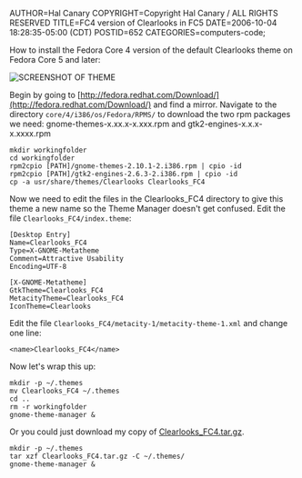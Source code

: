 AUTHOR=Hal Canary
COPYRIGHT=Copyright Hal Canary / ALL RIGHTS RESERVED
TITLE=FC4 version of Clearlooks in FC5
DATE=2006-10-04 18:28:35-05:00 (CDT)
POSTID=652
CATEGORIES=computers-code;

How to install the Fedora Core 4 version of the default Clearlooks theme on Fedora Core 5 and later:

![SCREENSHOT OF THEME](https://halcanary.org/images/Clearlooks_FC4_example.png)

Begin by going to [http://fedora.redhat.com/Download/](http://fedora.redhat.com/Download/) and find a mirror. Navigate to the directory `core/4/i386/os/Fedora/RPMS/` to download the two rpm packages we need: gnome-themes-x.xx.x-x.xxx.rpm and gtk2-engines-x.x.x-x.xxxx.rpm

    mkdir workingfolder
    cd workingfolder
    rpm2cpio [PATH]/gnome-themes-2.10.1-2.i386.rpm | cpio -id
    rpm2cpio [PATH]/gtk2-engines-2.6.3-2.i386.rpm | cpio -id
    cp -a usr/share/themes/Clearlooks Clearlooks_FC4

Now we need to edit the files in the Clearlooks\_FC4 directory to give this theme a new name so the Theme Manager doesn't get confused. Edit the file `Clearlooks_FC4/index.theme`:

    [Desktop Entry]
    Name=Clearlooks_FC4
    Type=X-GNOME-Metatheme
    Comment=Attractive Usability
    Encoding=UTF-8
    
    [X-GNOME-Metatheme]
    GtkTheme=Clearlooks_FC4
    MetacityTheme=Clearlooks_FC4
    IconTheme=Clearlooks

Edit the file `Clearlooks_FC4/metacity-1/metacity-theme-1.xml` and change one line:

    <name>Clearlooks_FC4</name>

Now let's wrap this up:

    mkdir -p ~/.themes
    mv Clearlooks_FC4 ~/.themes
    cd ..
    rm -r workingfolder
    gnome-theme-manager &

Or you could just download my copy of [Clearlooks\_FC4.tar.gz](https://halcanary.org/pub/Clearlooks_FC4.tar.gz).

    mkdir -p ~/.themes
    tar xzf Clearlooks_FC4.tar.gz -C ~/.themes/
    gnome-theme-manager &
